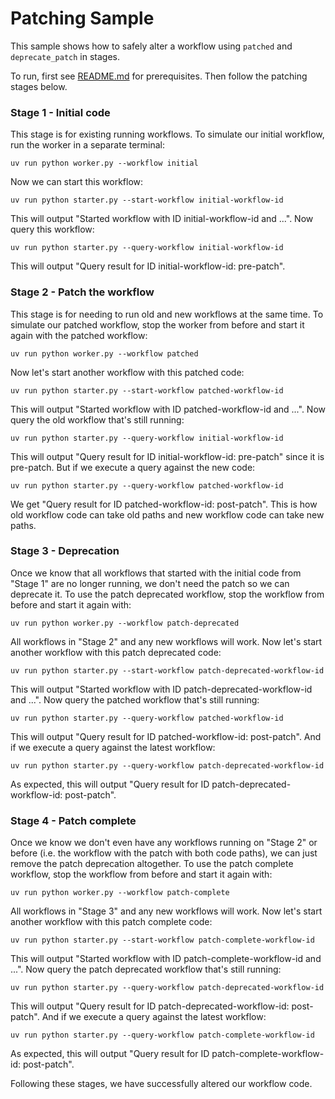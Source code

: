 # Patching Sample

This sample shows how to safely alter a workflow using `patched` and `deprecate_patch` in stages.

To run, first see [README.md](../README.md) for prerequisites. Then follow the patching stages below.

### Stage 1 - Initial code

This stage is for existing running workflows. To simulate our initial workflow, run the worker in a separate terminal:

    uv run python worker.py --workflow initial

Now we can start this workflow:

    uv run python starter.py --start-workflow initial-workflow-id

This will output "Started workflow with ID initial-workflow-id and ...". Now query this workflow:

    uv run python starter.py --query-workflow initial-workflow-id

This will output "Query result for ID initial-workflow-id: pre-patch".

### Stage 2 - Patch the workflow

This stage is for needing to run old and new workflows at the same time. To simulate our patched workflow, stop the
worker from before and start it again with the patched workflow:

    uv run python worker.py --workflow patched

Now let's start another workflow with this patched code:

    uv run python starter.py --start-workflow patched-workflow-id

This will output "Started workflow with ID patched-workflow-id and ...". Now query the old workflow that's still
running:

    uv run python starter.py --query-workflow initial-workflow-id

This will output "Query result for ID initial-workflow-id: pre-patch" since it is pre-patch. But if we execute a query
against the new code:

    uv run python starter.py --query-workflow patched-workflow-id

We get "Query result for ID patched-workflow-id: post-patch". This is how old workflow code can take old paths and new
workflow code can take new paths.

### Stage 3 - Deprecation

Once we know that all workflows that started with the initial code from "Stage 1" are no longer running, we don't need
the patch so we can deprecate it. To use the patch deprecated workflow, stop the workflow from before and start it again
with:

    uv run python worker.py --workflow patch-deprecated

All workflows in "Stage 2" and any new workflows will work. Now let's start another workflow with this patch deprecated
code:

    uv run python starter.py --start-workflow patch-deprecated-workflow-id

This will output "Started workflow with ID patch-deprecated-workflow-id and ...". Now query the patched workflow that's
still running:

    uv run python starter.py --query-workflow patched-workflow-id

This will output "Query result for ID patched-workflow-id: post-patch". And if we execute a query against the latest
workflow:

    uv run python starter.py --query-workflow patch-deprecated-workflow-id

As expected, this will output "Query result for ID patch-deprecated-workflow-id: post-patch".

### Stage 4 - Patch complete

Once we know we don't even have any workflows running on "Stage 2" or before (i.e. the workflow with the patch with
both code paths), we can just remove the patch deprecation altogether. To use the patch complete workflow, stop the
workflow from before and start it again with:

    uv run python worker.py --workflow patch-complete

All workflows in "Stage 3" and any new workflows will work. Now let's start another workflow with this patch complete
code:

    uv run python starter.py --start-workflow patch-complete-workflow-id

This will output "Started workflow with ID patch-complete-workflow-id and ...". Now query the patch deprecated workflow
that's still running:

    uv run python starter.py --query-workflow patch-deprecated-workflow-id

This will output "Query result for ID patch-deprecated-workflow-id: post-patch". And if we execute a query against the
latest workflow:

    uv run python starter.py --query-workflow patch-complete-workflow-id

As expected, this will output "Query result for ID patch-complete-workflow-id: post-patch".

Following these stages, we have successfully altered our workflow code.
